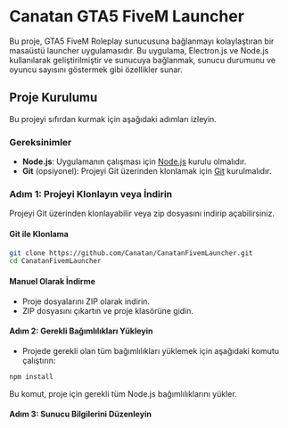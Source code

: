 # Canatan GTA5 FiveM Launcher

Bu proje, GTA5 FiveM Roleplay sunucusuna bağlanmayı kolaylaştıran bir masaüstü launcher uygulamasıdır. Bu uygulama, Electron.js ve Node.js kullanılarak geliştirilmiştir ve sunucuya bağlanmak, sunucu durumunu ve oyuncu sayısını göstermek gibi özellikler sunar.

## Proje Kurulumu

Bu projeyi sıfırdan kurmak için aşağıdaki adımları izleyin.

### Gereksinimler

- **Node.js**: Uygulamanın çalışması için [Node.js](https://nodejs.org) kurulu olmalıdır.
- **Git** (opsiyonel): Projeyi Git üzerinden klonlamak için [Git](https://git-scm.com) kurulmalıdır.

### Adım 1: Projeyi Klonlayın veya İndirin

Projeyi Git üzerinden klonlayabilir veya zip dosyasını indirip açabilirsiniz.

#### Git ile Klonlama

```bash
git clone https://github.com/Canatan/CanatanFivemLauncher.git
cd CanatanFivemLauncher
```
#### Manuel Olarak İndirme
- Proje dosyalarını ZIP olarak indirin.
- ZIP dosyasını çıkartın ve proje klasörüne gidin.

#### Adım 2: Gerekli Bağımlılıkları Yükleyin
- Projede gerekli olan tüm bağımlılıkları yüklemek için aşağıdaki komutu çalıştırın:

```bash
npm install
```
Bu komut, proje için gerekli tüm Node.js bağımlılıklarını yükler.

#### Adım 3: Sunucu Bilgilerini Düzenleyin


